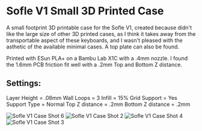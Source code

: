 # Sofle V1 Small 3D Printed Case

A small footprint 3D printable case for the Sofle V1, created because didn't like the large size of other 3D printed cases, as I think it takes away from the transportable aspect of these keyboards, and I wasn't pleased with the asthetic of the available minimal cases. A top plate can also be found.

Printed with ESun PLA+ on a Bambu Lab X1C with a .4mm nozzle. I found the 1.6mm PCB friction fit well with a .2mm Top and Bottom Z distance.

## Settings:

Layer Height = .08mm
Wall Loops = 3
Infill = 15% Grid
Support = Yes
Support Type = Normal
Top Z distance = .2mm
Bottom Z distance = .2mm

![Sofle V1 Case Shot 6](https://github.com/klouderone/SofleV13DPCase/assets/136342173/adb38035-3204-42ce-b35c-4b3358841a1a)
![Sofle V1 Case Shot 2](https://github.com/klouderone/SofleV13DPCase/assets/136342173/8ae979c6-1fcc-40b2-96d8-79bce5dbabd2)
![Sofle V1 Case Shot 4](https://github.com/klouderone/SofleV13DPCase/assets/136342173/822c0459-2783-4f7f-a05b-989aaf95eb6b)
![Sofle V1 Case Shot 3](https://github.com/klouderone/SofleV13DPCase/assets/136342173/48dcbba9-8451-46b5-b866-a455e82f2fe5)
